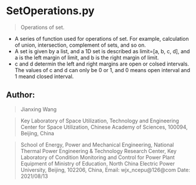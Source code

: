 # SetOperations.py
> Operations of set.
* A series of function used for operations of set. For example, calculation of union, intersection, complement of sets, and so on.
* A set is given by a list, and a 1D set is described as limit=[a, b, c, d], and a is the left margin of limit, and b is the right margin of limit.
* c and d determin the left and right margins are open or colsed intervals. The values of c and d can only be 0 or 1, and 0 means open interval and 1 meand closed interval.
## Author: 
> Jianxing Wang

> Key Laboratory of Space Utilization, Technology and Engineering Center for Space Utilization, Chinese Academy of Sciences, 100094, Beijing, China

> School of Energy, Power and Mechanical Engineering, National Thermal Power Engineering & Technology Research Center, Key Laboratory of Condition Monitoring and Control for Power Plant Equipment of Ministry of Education, North China Electric Power University, Beijing, 102206, China,
> Email: wjx_ncepu@126@com
> Date: 2021/08/13
